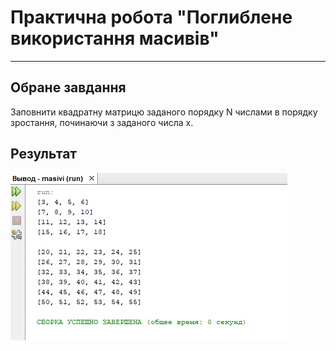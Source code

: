 # Практична робота "Поглиблене використання масивів"

----

## Обране завдання
Заповнити квадратну матрицю заданого порядку N числами в порядку зростання, починаючи з заданого числа x.

## Результат
<img src="https://github.com/ppc-ntu-khpi/masivi-35-aleksandratkka/blob/master/masivi.png"/>
